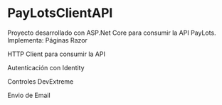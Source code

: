 # PayLotsClientAPI

Proyecto desarrollado con ASP.Net Core para consumir la API PayLots.
Implementa:
Páginas Razor

HTTP Client para consumir la API

Autenticación con Identity

Controles DevExtreme

Envio de Email
